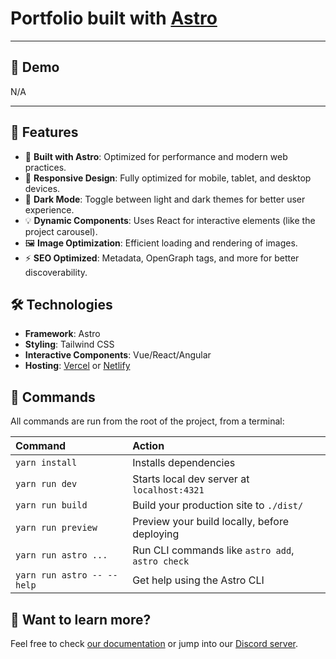 # Portfolio built with [Astro](https://astro.build)

---

## 👀 Demo

N/A

---

## 🚀 Features

- 🚀 **Built with Astro**: Optimized for performance and modern web practices.
- 🎨 **Responsive Design**: Fully optimized for mobile, tablet, and desktop devices.
- 🌙 **Dark Mode**: Toggle between light and dark themes for better user experience.
- 💡 **Dynamic Components**: Uses React for interactive elements (like the project carousel).
- 🖼️ **Image Optimization**: Efficient loading and rendering of images.
- ⚡ **SEO Optimized**: Metadata, OpenGraph tags, and more for better discoverability.

## 🛠️ Technologies

- **Framework**: Astro
- **Styling**: Tailwind CSS
- **Interactive Components**: Vue/React/Angular
- **Hosting**: [Vercel](https://vercel.com/) or [Netlify](https://www.netlify.com/)

## 🧞 Commands

All commands are run from the root of the project, from a terminal:

| Command                    | Action                                           |
|:---------------------------| :----------------------------------------------- |
| `yarn install`             | Installs dependencies                            |
| `yarn run dev`             | Starts local dev server at `localhost:4321`      |
| `yarn run build`           | Build your production site to `./dist/`          |
| `yarn run preview`         | Preview your build locally, before deploying     |
| `yarn run astro ...`       | Run CLI commands like `astro add`, `astro check` |
| `yarn run astro -- --help` | Get help using the Astro CLI                     |

## 👀 Want to learn more?

Feel free to check [our documentation](https://docs.astro.build) or jump into our [Discord server](https://astro.build/chat).
